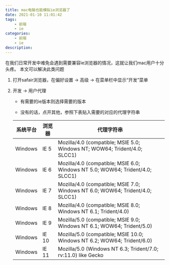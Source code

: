 ```yaml
---
title: mac电脑也能模拟ie浏览器了
date: 2021-01-10 11:01:42
tags:
    - 前端
    - ie
categories:
    - 前端
    - ie
description:
---
```


在我们日常开发中难免会遇到需要兼容ie浏览器的情况，这就让我们mac用户十分头疼。
本文可以解决此类问题
<!-- more -->

1. 打开safair浏览器，在偏好设置 -> 高级 -> 在菜单栏中显示“开发”菜单

2. 开发 -> 用户代理

    - 有需要的ie版本则选择需要的版本

    - 没有的话，点开其他，参照下表贴入需要的对应的代理字符串

    |  系统平台   | 浏览器  | 代理字符串  |
    |  ----  | ----  |----  |
    |  Windows  | IE 5 | Mozilla/4.0 (compatible; MSIE 5.0; Windows NT; WOW64; Trident/4.0; SLCC1) |
    |  Windows  | IE 6 | Mozilla/4.0 (compatible; MSIE 6.0; Windows NT 5.0; WOW64; Trident/4.0; SLCC1) |
    |  Windows  | IE 7 | Mozilla/4.0 (compatible; MSIE 7.0; Windows NT 6.0; WOW64; Trident/4.0; SLCC1) |
    |  Windows  | IE 8 | Mozilla/4.0 (compatible; MSIE 8.0; Windows NT 6.1; Trident/4.0) |
    | Windows  | IE 9 |Mozilla/5.0 (compatible; MSIE 9.0; Windows NT 6.1; WOW64; Trident/5.0) |
    | Windows  | IE 10 |Mozilla/5.0 (compatible; MSIE 10.0; Windows NT 6.2; WOW64; Trident/6.0) |
    | Windows  | IE 11 | Mozilla/5.0 (Windows NT 6.3; Trident/7.0; rv:11.0) like Gecko |

<!-- markdownlint-disable MD041 MD002--> 